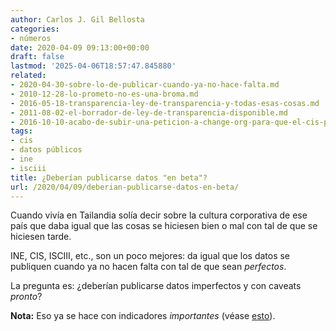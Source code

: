 ```yaml
---
author: Carlos J. Gil Bellosta
categories:
- números
date: 2020-04-09 09:13:00+00:00
draft: false
lastmod: '2025-04-06T18:57:47.845880'
related:
- 2020-04-30-sobre-lo-de-publicar-cuando-ya-no-hace-falta.md
- 2010-12-28-lo-prometo-no-es-una-broma.md
- 2016-05-18-transparencia-ley-de-transparencia-y-todas-esas-cosas.md
- 2011-08-02-el-borrador-de-ley-de-transparencia-disponible.md
- 2016-10-10-acabo-de-subir-una-peticion-a-change-org-para-que-el-cis-publique-sus-microdatos-en-formato-reutilizable.md
tags:
- cis
- datos públicos
- ine
- isciii
title: ¿Deberían publicarse datos "en beta"?
url: /2020/04/09/deberian-publicarse-datos-en-beta/
---
```


Cuando vivía en Tailandia solía decir sobre la cultura corporativa de ese país que daba igual que las cosas se hiciesen bien o mal con tal de que se hiciesen tarde.

INE, CIS, ISCIII, etc., son un poco mejores: da igual que los datos se publiquen cuando ya no hacen falta con tal de que sean _perfectos_.

La pregunta es: ¿deberían publicarse datos imperfectos y con caveats _pronto_?

**Nota:** Eso ya se hace con indicadores _importantes_ (véase [esto](https://datanalytics.com/2010/05/07/hemos-salido-de-la-recesion-queremos-nuestros-intervalos-de-confianza/)).